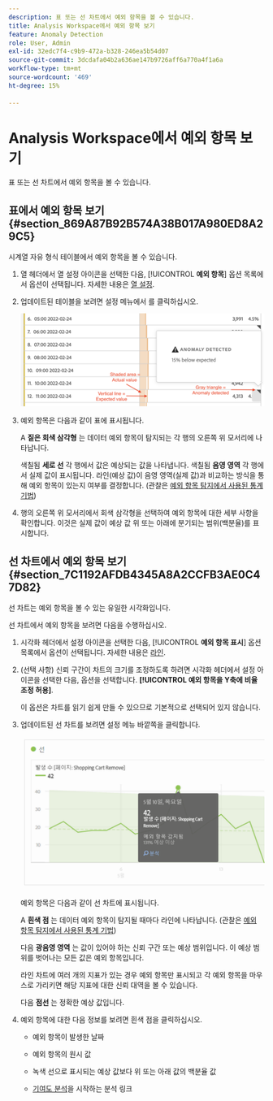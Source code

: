 ```yaml
---
description: 표 또는 선 차트에서 예외 항목을 볼 수 있습니다.
title: Analysis Workspace에서 예외 항목 보기
feature: Anomaly Detection
role: User, Admin
exl-id: 32edc7f4-c9b9-472a-b328-246ea5b54d07
source-git-commit: 3dcdafa04b2a636ae147b9726aff6a770a4f1a6a
workflow-type: tm+mt
source-wordcount: '469'
ht-degree: 15%

---
```


# Analysis Workspace에서 예외 항목 보기

표 또는 선 차트에서 예외 항목을 볼 수 있습니다.

## 표에서 예외 항목 보기 {#section_869A87B92B574A38B017A980ED8A29C5}

시계열 자유 형식 테이블에서 예외 항목을 볼 수 있습니다.

1. 열 헤더에서 열 설정 아이콘을 선택한 다음, [!UICONTROL **예외 항목**] 옵션 목록에서 옵션이 선택됩니다. 자세한 내용은 [열 설정](/help/analyze/analysis-workspace/visualizations/freeform-table/column-row-settings/column-settings.md).

1. 업데이트된 테이블을 보려면 설정 메뉴에서 를 클릭하십시오.

   ![](assets/anomaly_detected.png)

1. 예외 항목은 다음과 같이 표에 표시됩니다.

   A **짙은 회색 삼각형** 는 데이터 예외 항목이 탐지되는 각 행의 오른쪽 위 모서리에 나타납니다.

   색칠됨 **세로 선** 각 행에서 값은 예상되는 값을 나타냅니다. 색칠됨 **음영 영역** 각 행에서 실제 값이 표시됩니다. 라인(예상 값)이 음영 영역(실제 값)과 비교하는 방식을 통해 예외 항목이 있는지 여부를 결정합니다. (관찰은 [예외 항목 탐지에서 사용된 통계 기법](/help/analyze/analysis-workspace/virtual-analyst/c-anomaly-detection/statistics-anomaly-detection.md))

1. 행의 오른쪽 위 모서리에서 회색 삼각형을 선택하여 예외 항목에 대한 세부 사항을 확인합니다. 이것은 실제 값이 예상 값 위 또는 아래에 분기되는 범위(백분율)를 표시합니다.

## 선 차트에서 예외 항목 보기 {#section_7C1192AFDB4345A8A2CCFB3AE0C47D82}

선 차트는 예외 항목을 볼 수 있는 유일한 시각화입니다.

선 차트에서 예외 항목을 보려면 다음을 수행하십시오.

1. 시각화 헤더에서 설정 아이콘을 선택한 다음, [!UICONTROL **예외 항목 표시**] 옵션 목록에서 옵션이 선택됩니다. 자세한 내용은 [라인](/help/analyze/analysis-workspace/visualizations/line.md).

1. (선택 사항) 신뢰 구간이 차트의 크기를 조정하도록 하려면 시각화 헤더에서 설정 아이콘을 선택한 다음, 옵션을 선택합니다. **[!UICONTROL 예외 항목을 Y축에 비율 조정 허용]**.

   이 옵션은 차트를 읽기 쉽게 만들 수 있으므로 기본적으로 선택되어 있지 않습니다.

1. 업데이트된 선 차트를 보려면 설정 메뉴 바깥쪽을 클릭합니다.

   ![](assets/anomaly_linechart.png)

   예외 항목은 다음과 같이 선 차트에 표시됩니다.

   A **흰색 점** 는 데이터 예외 항목이 탐지될 때마다 라인에 나타납니다. (관찰은 [예외 항목 탐지에서 사용된 통계 기법](/help/analyze/analysis-workspace/virtual-analyst/c-anomaly-detection/statistics-anomaly-detection.md))

   다음 **광음영 영역** 는 값이 있어야 하는 신뢰 구간 또는 예상 범위입니다. 이 예상 범위를 벗어나는 모든 값은 예외 항목입니다.

   라인 차트에 여러 개의 지표가 있는 경우 예외 항목만 표시되고 각 예외 항목을 마우스로 가리키면 해당 지표에 대한 신뢰 대역을 볼 수 있습니다.

   다음 **점선** 는 정확한 예상 값입니다.

1. 예외 항목에 대한 다음 정보를 보려면 흰색 점을 클릭하십시오.

   * 예외 항목이 발생한 날짜

   * 예외 항목의 원시 값

   * 녹색 선으로 표시되는 예상 값보다 위 또는 아래 값의 백분율 값

   * [기여도 분석](/help/analyze/analysis-workspace/virtual-analyst/contribution-analysis/ca-tokens.md)을 시작하는 분석 링크





